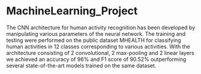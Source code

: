 # MachineLearning_Project
The CNN architecture for human activity recognition has been developed by manipulating various parameters of the neural network. The training and testing were performed on the public dataset MHEALTH for classifying human activities in 12 classes corresponding to various activities. With the architecture consisting of 2 convolutional, 2 max-pooling and 2 linear layers we achieved an accuracy of 96% and F1 score of 90.52% outperforming several state-of-the-art models trained on the same dataset.

